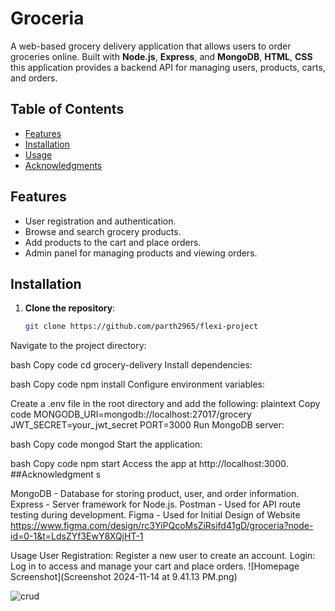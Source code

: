 # Groceria

A web-based grocery delivery application that allows users to order groceries online. Built with **Node.js**, **Express**, and **MongoDB**, **HTML**, **CSS** this application provides a backend API for managing users, products, carts, and orders.

## Table of Contents
- [Features](#features)
- [Installation](#installation)
- [Usage](#usage)
- [Acknowledgments](#acknowledgments)

## Features
- User registration and authentication.
- Browse and search grocery products.
- Add products to the cart and place orders.
- Admin panel for managing products and viewing orders.

## Installation

1. **Clone the repository**:
   ```bash
   git clone https://github.com/parth2965/flexi-project
Navigate to the project directory:

bash
Copy code
cd grocery-delivery
Install dependencies:

bash
Copy code
npm install
Configure environment variables:

Create a .env file in the root directory and add the following:
plaintext
Copy code
MONGODB_URI=mongodb://localhost:27017/grocery
JWT_SECRET=your_jwt_secret
PORT=3000
Run MongoDB server:

bash
Copy code
mongod
Start the application:

bash
Copy code
npm start
Access the app at http://localhost:3000.
##Acknowledgment s

MongoDB - Database for storing product, user, and order information.
Express - Server framework for Node.js.
Postman - Used for API route testing during development.
Figma - Used for Initial Design of Website
https://www.figma.com/design/rc3YiPQcoMsZiRsifd41gD/groceria?node-id=0-1&t=LdsZYf3EwY8XQjHT-1

Usage
User Registration: Register a new user to create an account.
Login: Log in to access and manage your cart and place orders.
![Homepage Screenshot](Screenshot 2024-11-14 at 9.41.13 PM.png)

![crud](main/Screenshot%202024-11-14%20at%209.41.13%20PM.png)



